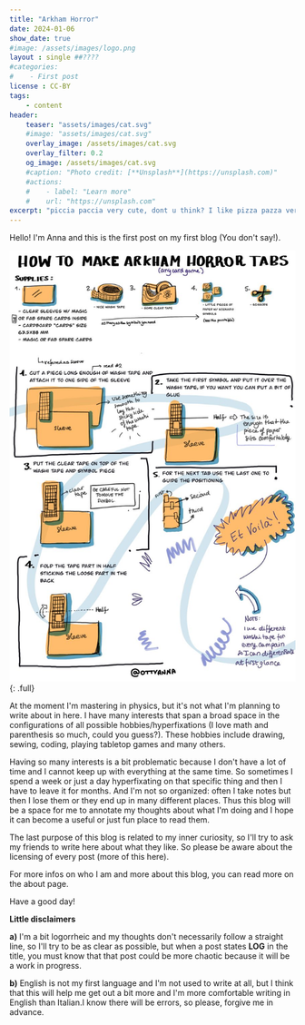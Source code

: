 ```yaml
---
title: "Arkham Horror"
date: 2024-01-06
show_date: true
#image: /assets/images/logo.png
layout : single ##????
#categories:
#    - First post
license : CC-BY
tags:
    - content
header: 
    teaser: "assets/images/cat.svg"
    #image: "assets/images/cat.svg"
    overlay_image: /assets/images/cat.svg
    overlay_filter: 0.2
    og_image: /assets/images/cat.svg
    #caption: "Photo credit: [**Unsplash**](https://unsplash.com)"
    #actions:
    #    - label: "Learn more"
    #    url: "https://unsplash.com"
excerpt: "piccia paccia very cute, dont u think? I like pizza pazza very much"
---
```


<!--bundle exec jekyll serve-->
<!--Babbling Lion Of Fluff-->
<!-- Hello again evrynyan, how are your cats? -->


Hello! I'm Anna and this is the first post on my first blog (You don't say!). 

![](/assets/images/arkham.jpg){: .full}

At the moment I'm mastering in physics, but it's not what I'm planning to write about in here. I have many interests that span a broad space in the configurations of all possible hobbies/hyperfixations (I love math and parenthesis so much, could you guess?). These hobbies include drawing, sewing, coding, playing tabletop games and many others.

Having so many interests is a bit problematic because I don't have a lot of time and I cannot keep up with everything at the same time. So sometimes I spend a week or just a day hyperfixating on that specific thing and then I have to leave it for months. And I'm not so organized: often I take notes but then I lose them or they end up in many different places. Thus this blog will be a space for me to annotate my thoughts about what I'm doing and I hope it can become a useful or just fun place to read them.

The last purpose of this blog is related to my inner curiosity, so I'll try to ask my friends to write here about what they like. So please be aware about the licensing of every post (more of this here).

For more infos on who I am and more about this blog, you can read more on the about page. 

Have a good day!

<!--often I note something down then lose it or just forget to write it, so this blog will be a space for me to annotate my thoughts about what I'm doing and I hope it can become a useful or just fun place to read them.--> 

**Little disclaimers** 

**a)** I'm a bit logorrheic and my thoughts don't necessarily follow a straight line, so I'll try to be as clear as possible, but when a post states **LOG** in the title, you must know that that post could be more chaotic because it will be a work in progress.

**b)** English is not my first language and I'm not used to write at all, but I think that this will help me get out a bit more and I'm more comfortable writing in English than Italian.I know there will be errors, so please, forgive me in advance. 


